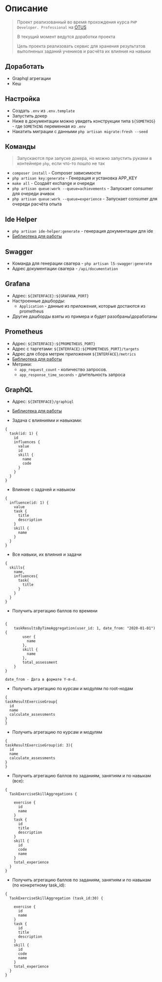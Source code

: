 # Описание

> Проект реализованный во время прохождения курса `PHP Developer. Professional` на [OTUS](https://otus.ru/)
>
> В текущий момент ведутся доработки проекта
>
> Цель проекта реализовать сервис для хранения результатов выполненых заданий учеников и расчёта их влияния на навыки

## Доработать

* Graphql агрегации
* Кеш

## Настройка

* Создать `.env` из `.env.template`
* Запустить докер
* Ниже в документации можно увидеть конструкции типа `${SOMETHIG}` - где `SOMETHING` переменная из `.env`
* Накатить миграции с данными `php artisan migrate:fresh --seed`

## Команды

> Запускаются при запуске докера, но можно запустить руками в контейнере `php`, если что-то пошло не так

* `composer install` - Composer зависимости
* `php artisan key:generate` - Генерация и установка APP_KEY
* `make all` - Создаёт exchange и очереди
* `php artisan queue:work --queue=achievements` - Запускает consumer для очереди ачивок
* `php artisan queue:work --queue=experience` - Запускает consumer для очереди расчёта опыта

## Ide Helper
* `php artisan ide-helper:generate` - генерация документации для ide
* [Библиотека для работы](https://github.com/barryvdh/laravel-ide-helper)

## Swagger

* Команда для генерации свагера - `php artisan l5-swagger:generate`
* Адрес документации свагера - `/api/documentation`

## Grafana

* Адрес: `${INTERFACE}:${GRAFANA_PORT}`
* Настроенные дашборды:
    * `Application` - данные из приложения, которые достаются из prometheus
* Другие дашборды взяты из примера и будет разобраны\доработаны

## Prometheus

* Адрес: `${INTERFACE}:${PROMETHEUS_PORT}`
* Адрес с таргетами: `${INTERFACE}:${PROMETHEUS_PORT}/targets`
* Адрес для сбора метрик приложения `${INTERFACE}/metrics`
* [Библиотека для работы](https://github.com/Superbalist/laravel-prometheus-exporter)
* Метрики:
    * `app_request_count` - количество запросов.
    * `app_response_time_seconds` - длительность запроса

## GraphQL

* Адрес: `${INTERFACE}/graphiql`
* [Библиотека для работы](https://github.com/rebing/graphql-laravel)

* Задача с влияниями и навыками:

```
{
  task(id: 1) {
    id
    influences {
      value
      id
      skill {
        name
        code
      }
    }
  }
}

```

* Влияние с задачей и навыком

```
{
  influence(id: 1) {
    value
    task {
      title
      description
    }
    skill {
      name
    }
  }
}
```

* Все навыки, их влияния и задачи

```
{
  skills{
    name,
    influences{
      task{
        title
      }
    }
  }
}
```

* Получить агрегацию баллов по времени

```

{
    taskResultsByTimeAggregation(user_id: 1, date_from: "2020-01-01") {
        user {
          name
        },
        skill {
          name
        },
        total_assessment
    }
}

date_from - Дата в формате Y-m-d.

```

* Получить агрегацию по курсам и модулям по root-нодам

```
{
taskResultExerciseGroup{
  id
  name
  calculate_assessments
}
}
```

* Получить агрегацию по курсам и модулям

```
{
taskResultExerciseGroup(id: 3){
  id
  name
  calculate_assessments
}
}
```

* Получить агрегацию баллов по заданиям, занятиям и по навыкам (все):

```
{
  TaskExerciseSkillAggregations {
  
    exercise {
      id
      name
    }
    task {
      id
      title
      description
    }
    skill {
	  id
      code
      name
    }
    total_experience
  }
}

```

* Получить агрегацию баллов по заданиям, занятиям и по навыкам (по конкретному task_id):

```
{
  TaskExerciseSkillAggregation (task_id:30) {
  
    exercise {
      id
      name
    }
    task {
      id
      title
      description
    }
    skill {
	  id
      code
      name
    }
    total_experience
  }
}

```
